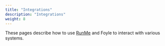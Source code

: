 ```yaml
---
title: "Integrations"
description: "Integrations"
weight: 8
---
```


These pages describe how to use [RunMe](https://runme.dev) and Foyle to interact with various systems.